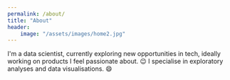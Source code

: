 ```yaml
---
permalink: /about/
title: "About"
header: 
    image: "/assets/images/home2.jpg"
---
```


I'm a data scientist, currently exploring new opportunities in tech, 
ideally working on products I feel passionate about. :wink:
I specialise in exploratory analyses and data visualisations. :smile:

<img src="{{ site.url }}{{ site.baseurl }}/assets/images/about.jpg" alt="" class="full">